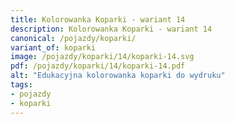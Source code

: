 ```yaml
---
title: Kolorowanka Koparki - wariant 14
description: Kolorowanka Koparki - wariant 14
canonical: /pojazdy/koparki/
variant_of: koparki
image: /pojazdy/koparki/14/koparki-14.svg
pdf: /pojazdy/koparki/14/koparki-14.pdf
alt: "Edukacyjna kolorowanka koparki do wydruku"
tags:
- pojazdy
- koparki
---
```

